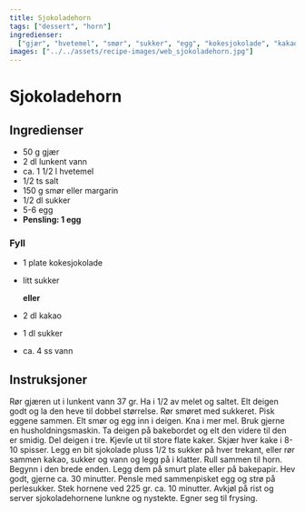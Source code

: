 ```yaml
---
title: Sjokoladehorn
tags: ["dessert", "horn"]
ingredienser:
  ["gjær", "hvetemel", "smør", "sukker", "egg", "kokesjokolade", "kakao"]
images: ["../../assets/recipe-images/web_sjokoladehorn.jpg"]
---
```


# Sjokoladehorn

## Ingredienser

- 50 g gjær
- 2 dl lunkent vann
- ca. 1 1/2 l hvetemel
- 1/2 ts salt
- 150 g smør eller margarin
- 1/2 dl sukker
- 5-6 egg
- **Pensling: 1 egg**

### Fyll

- 1 plate kokesjokolade
- litt sukker

  **eller**

- 2 dl kakao
- 1 dl sukker
- ca. 4 ss vann

## Instruksjoner

Rør gjæren ut i lunkent vann 37 gr. Ha i 1/2 av melet og saltet. Elt deigen godt og la den heve til dobbel størrelse. Rør smøret med sukkeret. Pisk eggene sammen. Elt smør og egg inn i deigen. Kna i mer mel. Bruk gjerne en husholdningsmaskin. Ta deigen på bakebordet og elt den videre til den er smidig. Del deigen i tre. Kjevle ut til store flate kaker. Skjær hver kake i 8-10 spisser. Legg en bit sjokolade pluss 1/2 ts sukker på hver trekant, eller rør sammen kakao, sukker og vann og legg på i klatter. Rull sammen til horn. Begynn i den brede enden. Legg dem på smurt plate eller på bakepapir. Hev godt, gjerne ca. 30 minutter. Pensle med sammenpisket egg og strø på perlesukker. Stek hornene ved 225 gr. ca. 10 minutter. Avkjøl på rist og server sjokoladehornene lunkne og nystekte. Egner seg til frysing.
